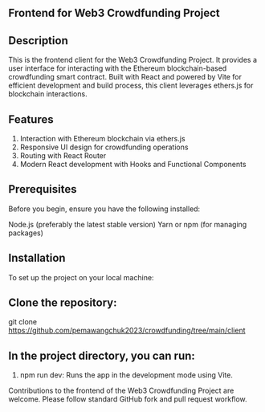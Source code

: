 ## Frontend for Web3 Crowdfunding Project

## Description

This is the frontend client for the Web3 Crowdfunding Project.
It provides a user interface for interacting with the Ethereum blockchain-based crowdfunding smart contract.
Built with React and powered by Vite for efficient development and build process, this client leverages ethers.js
for blockchain interactions.

## Features

1. Interaction with Ethereum blockchain via ethers.js
2. Responsive UI design for crowdfunding operations
3. Routing with React Router
4. Modern React development with Hooks and Functional Components

## Prerequisites

Before you begin, ensure you have the following installed:

Node.js (preferably the latest stable version)
Yarn or npm (for managing packages)

## Installation

To set up the project on your local machine:

## Clone the repository:

git clone https://github.com/pemawangchuk2023/crowdfunding/tree/main/client

## In the project directory, you can run:

1. npm run dev:
Runs the app in the development mode using Vite.

Contributions to the frontend of the Web3 Crowdfunding Project are welcome.
Please follow standard GitHub fork and pull request workflow.



